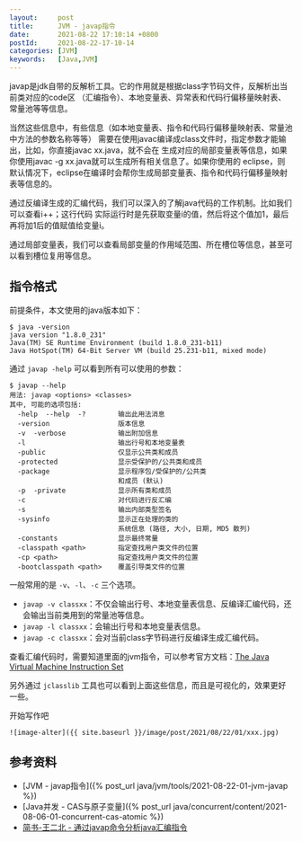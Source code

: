 ```yaml
---
layout:     post
title:      JVM - javap指令
date:       2021-08-22 17:10:14 +0800
postId:     2021-08-22-17-10-14
categories: [JVM]
keywords:   [Java,JVM]
---
```


javap是jdk自带的反解析工具。它的作用就是根据class字节码文件，反解析出当前类对应的code区
（汇编指令）、本地变量表、异常表和代码行偏移量映射表、常量池等等信息。

当然这些信息中，有些信息（如本地变量表、指令和代码行偏移量映射表、常量池中方法的参数名称等等）
需要在使用javac编译成class文件时，指定参数才能输出，比如，你直接javac xx.java，就不会在
生成对应的局部变量表等信息，如果你使用javac -g xx.java就可以生成所有相关信息了。如果你使用的
eclipse，则默认情况下，eclipse在编译时会帮你生成局部变量表、指令和代码行偏移量映射表等信息的。

通过反编译生成的汇编代码，我们可以深入的了解java代码的工作机制。比如我们可以查看i++；这行代码
实际运行时是先获取变量i的值，然后将这个值加1，最后再将加1后的值赋值给变量i。

通过局部变量表，我们可以查看局部变量的作用域范围、所在槽位等信息，甚至可以看到槽位复用等信息。

## 指令格式

前提条件，本文使用的java版本如下：
```
$ java -version
java version "1.8.0_231"
Java(TM) SE Runtime Environment (build 1.8.0_231-b11)
Java HotSpot(TM) 64-Bit Server VM (build 25.231-b11, mixed mode)
```

通过 `javap -help` 可以看到所有可以使用的参数：
```
$ javap --help
用法: javap <options> <classes>
其中, 可能的选项包括:
  -help  --help  -?        输出此用法消息
  -version                 版本信息
  -v  -verbose             输出附加信息
  -l                       输出行号和本地变量表
  -public                  仅显示公共类和成员
  -protected               显示受保护的/公共类和成员
  -package                 显示程序包/受保护的/公共类
                           和成员 (默认)
  -p  -private             显示所有类和成员
  -c                       对代码进行反汇编
  -s                       输出内部类型签名
  -sysinfo                 显示正在处理的类的
                           系统信息 (路径, 大小, 日期, MD5 散列)
  -constants               显示最终常量
  -classpath <path>        指定查找用户类文件的位置
  -cp <path>               指定查找用户类文件的位置
  -bootclasspath <path>    覆盖引导类文件的位置
```

一般常用的是 `-v`、`-l`、`-c` 三个选项。

* `javap -v classxx`：不仅会输出行号、本地变量表信息、反编译汇编代码，还会输出当前类用到的常量池等信息。
* `javap -l classxx`：会输出行号和本地变量表信息。
* `javap -c classxx`：会对当前class字节码进行反编译生成汇编代码。

查看汇编代码时，需要知道里面的jvm指令，可以参考官方文档：[The Java Virtual Machine Instruction Set](https://docs.oracle.com/javase/specs/jvms/se7/html/jvms-6.html#jvms-6.5)

另外通过 `jclasslib` 工具也可以看到上面这些信息，而且是可视化的，效果更好一些。


开始写作吧
```
![image-alter]({{ site.baseurl }}/image/post/2021/08/22/01/xxx.jpg)
```

## 参考资料

* [JVM - javap指令]({% post_url java/jvm/tools/2021-08-22-01-jvm-javap %})
* [Java并发 - CAS与原子变量]({% post_url java/concurrent/content/2021-08-06-01-concurrent-cas-atomic %})
* [简书-王二北 - 通过javap命令分析java汇编指令](https://www.jianshu.com/p/6a8997560b05)

